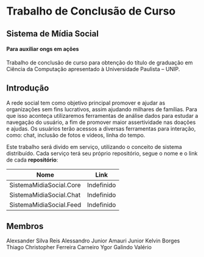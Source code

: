 # Trabalho de Conclusão de Curso

## Sistema de Mídia Social

#### Para auxiliar ongs em ações

Trabalho de conclusão de curso para obtenção do título de graduação em Ciência da Computação apresentado à Universidade Paulista – UNIP. 

## Introdução

A rede social tem como objetivo principal promover e ajudar as organizações sem fins lucrativos, assim ajudando milhares de famílias. Para que isso aconteça utilizaremos ferramentas de análise dados para estudar a navegação do usuário, a fim de promover maior assertividade nas doações e ajudas. Os usuários terão acessos a diversas ferramentas para interação, como: chat, inclusão de fotos e vídeos, linha do tempo.

Este trabalho será divido em serviço, utilizando o conceito de sistema distribuído. Cada serviço terá seu próprio repositório, segue o nome e o link de cada **repositório**:

| Nome | Link |
|------|------|
| SistemaMidiaSocial.Core | Indefinido | 
| SistemaMidiaSocial.Chat | Indefinido |
| SistemaMidiaSocial.Feed | Indefinido |
## Membros

Alexsander Silva Reis
Alessandro Junior
Amauri Junior
Kelvin Borges
Thiago Christopher Ferreira Carneiro
Ygor Galindo Valério